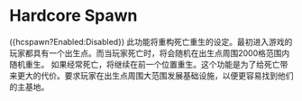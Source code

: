 # Hardcore Spawn
({hcspawn?Enabled:Disabled})
此功能将重构死亡重生的设定。最初进入游戏的玩家都具有一个出生点。而当玩家死亡时，将会随机在出生点周围2000格范围内随机重生。
如果经常死亡，将继续在前一个位置重生。这个功能是为了给死亡带来更大的代价。要求玩家在出生点周围大范围发展基础设施，以便更容易找到他们的主基地。